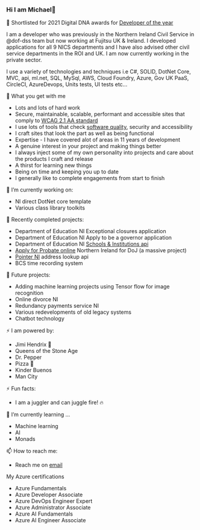 ### Hi I am Michael👋

🥇 Shortlisted for 2021 Digital DNA awards for <a href="https://twitter.com/DigitalDNAHQ/status/1402943625848360966">Developer of the year</a>

I am a developer who was previously in the Northern Ireland Civil Service in @dof-dss team but now working at Fujitsu UK & Ireland. I developed applications for all 9 NICS departments and I have also advised other civil service departments in the ROI and UK. I am now currently working in the private sector.

I use a variety of technologies and techniques i.e C#, SOLID, DotNet Core, MVC, api, ml.net, SQL, MySql, AWS, Cloud Foundry, Azure, Gov UK PaaS, CircleCI, AzureDevops, Units tests, UI tests etc...

:briefcase: What you get with me
- Lots and lots of hard work
- Secure, maintainable, scalable, performant and accessible sites that comply to <a href="https://www.w3.org/TR/WCAG21/">WCAG 2.1 AA standard</a>
- I use lots of tools that check <a href="https://sonarcloud.io/organizations/dof-dss/projects">software quality</a>, security and accessibility
- I craft sites that look the part as well as being functional
- Expertise - I have covered alot of areas in 11 years of development
- A genuine interest in your project and making things better
- I always inject some of my own personality into projects and care about the products I craft and release
- A thirst for learning new things
- Being on time and keeping you up to date
- I generally like to complete engagements from start to finish

🔭 I’m currently working on:
- NI direct DotNet core template
- Various class library toolkits

:volcano: Recently completed projects:
- Department of Education NI Exceptional closures application
- Department of Education NI Apply to be a governor application
- Department of Education NI <a href="https://de-institutions-api-sandbox.london.cloudapps.digital/index.html">Schools & Institutions api</a>
- <a href="https://check-eligibility.nidirect.gov.uk/probate">Apply for Probate online</a> Northern Ireland for DoJ (a massive project)
- <a href="https://edd-pointerapi-production.london.cloudapps.digital/index.html">Pointer NI</a> address lookup api
- BCS time recording system

:ship: Future projects:

- Adding machine learning projects using Tensor flow for image recognition
- Online divorce NI
- Redundancy payments service NI
- Various redevelopments of old legacy systems
- Chatbot technology

⚡ I am powered by:
- Jimi Hendrix :guitar:
- Queens of the Stone Age
- Dr. Pepper
- Pizza 🍕
- Kinder Buenos
- Man City

⚡ Fun facts:
- I am a juggler and can juggle fire! 🔥

🌱 I’m currently learning ...
- Machine learning
- AI
- Monads

📫 How to reach me:
- Reach me on <a href="mailto:wubblyjuggly@gmail.com">email</a>

My Azure certifications

- Azure Fundamentals
- Azure Developer Associate
- Azure DevOps Engineer Expert
- Azure Administrator Associate
- Azure AI Fundamentals
- Azure AI Engineer Associate
